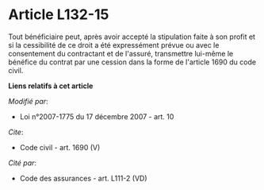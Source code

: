 # Article L132-15

Tout bénéficiaire peut, après avoir accepté la stipulation faite à son profit et si la cessibilité de ce droit a été
expressément prévue ou avec le consentement du contractant et de l'assuré, transmettre lui-même le bénéfice du contrat par
une cession dans la forme de l'article 1690 du code civil.

**Liens relatifs à cet article**

_Modifié par_:

  - Loi n°2007-1775 du 17 décembre 2007 - art. 10

_Cite_:

  - Code civil - art. 1690 (V)

_Cité par_:

  - Code des assurances - art. L111-2 (VD)
